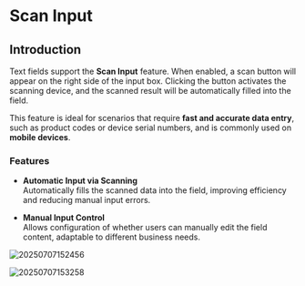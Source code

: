 # Scan Input

## Introduction

Text fields support the **Scan Input** feature. When enabled, a scan button will appear on the right side of the input box. Clicking the button activates the scanning device, and the scanned result will be automatically filled into the field.

This feature is ideal for scenarios that require **fast and accurate data entry**, such as product codes or device serial numbers, and is commonly used on **mobile devices**.

### Features

- **Automatic Input via Scanning**  
  Automatically fills the scanned data into the field, improving efficiency and reducing manual input errors.

- **Manual Input Control**  
  Allows configuration of whether users can manually edit the field content, adaptable to different business needs.

![20250707152456](https://static-docs.nocobase.com/20250707152456.png)

![20250707153258](https://static-docs.nocobase.com/20250707153258.png)
